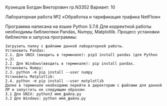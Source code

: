 Кузнецов Богдан Викторович гр.N3352 Вариант: 10

Лабораторная работа №2 «Обработка и тарификация трафика NetFlow»

Программа написана на языке Python 3.7.6 Для корректной работы необходимы библиотеки Pandas, Numpy, Matplotlib. Процесс установки библиотек и запуска программы:

    Загрузить папку с файлами данной лабораторной работы.
    Установить Pandas:
    2.1. Для UNIX (вводить в терминале): pip3 install pandas (для Python v.3)
    2.2. Для Windows(вводить в терминале): pip install pandas.
    Установить Numpy:
    2.3. python -m pip install --user numpy
    Установить Matplotlib:
    2.4. python -m pip install --user matplotlib
    Далее в терминале необходимо перейти в директорию с файлами для данной ЛР и запустить ее следующим образом:
    3.1 Для UNIX: python3 имя_файла.py
    3.2 Для Windows: python имя_файла.py
